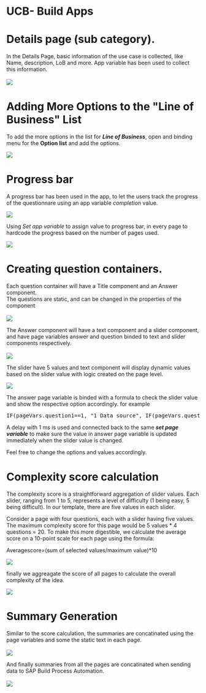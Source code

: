 # UCB- Build Apps


# Details page (sub category). 

In the Details Page, basic information of the use case is collected, like Name, description, LoB and more. App variable has been used to collect this information. <br><br>
![](images/Detailspage.png)

# Adding More Options to the "Line of Business" List

To add the more options in the list for <b><i>Line of Business</b></i>, open and binding menu for the <b>Option list</b> and add the options.

![](images/loblist.png)

# Progress bar

A progress bar has been used in the app, to let the users track the progress of the questionnare using an app variable <i>completion</i> value.

![](images/progressbar.png)

Using <i>Set app variable</i> to assign value to progress bar, in every page to hardcode the progress based on the number of pages used.

![](images/bindingvalueforprgressnar.png)


# Creating question containers. 


Each question container will have a Title component and an Answer component. <br>
The questions are static, and can be changed in the properties of the component<br><br> 
![](images/questionbox.png)

The Answer component will have a text component and a slider component, and have page variables answer and question binded to text and slider components respectively.<br><br>
![](images/answerbox.png)

The slider have 5 values and text component will display dynamic values based on the slider value with logic created on the page level.

![](images/sliderlogic.png)

The answer page variable is binded with a formula to check the slider value and show the respective option accordingly. 
for example
<pre>IF(pageVars.question1==1, "1 Data source", IF(pageVars.question1==2, "2 Data sources", IF(pageVars.question1==3, "3 Data sources", IF(pageVars.question1==4, "4 Data sources", IF(pageVars.question1==5, "not sure about the number of data resources","")))))</pre>

A delay with 1 ms is used and connected back to the same <b><i>set page variable</b></i> to make sure the value in answer page variable is updated immediately when the slider value is changed. 

Feel free to change the options and values accordingly. 


# Complexity score calculation



The complexity score is a straightforward aggregation of slider values. Each slider, ranging from 1 to 5, represents a level of difficulty (1 being easy, 5 being difficult). In our template, there are five values in each slider.

Consider a page with four questions, each with a slider having five values. The maximum complexity score for this page would be 5 values * 4 questions = 20. To make this more digestible, we calculate the average score on a 10-point scale for each page using the formula:

Averagescore=(sum of selected values/maximum value)*10

![](images/Scorecalculation.png)

finally we aggreagate the score of all pages to calculate the overall complexity of the idea.

![](images/aggregate.png)


# Summary Generation

Similar to the score calculation, the summaries are concatinated using the page variables and some the static text in each page.<br><br>
![](images/formulasummary.png)

And finally summaries from all the pages are concatinated when sending data to SAP Build Process Automation.<br><br>
![](images/summaryconcat.png)


